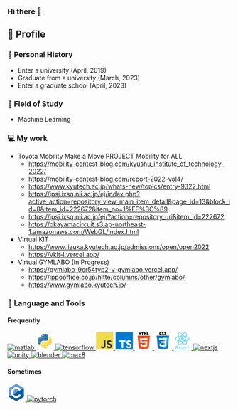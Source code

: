 ### Hi there 👋
## :page_facing_up: Profile
### :bookmark: Personal History
- Enter a university (April, 2019)
- Graduate from a university (March, 2023)
- Enter a graduate school (April, 2023)
### :triangular_ruler: Field of Study
- Machine Learning
### :computer: My work
- Toyota Mobility Make a Move PROJECT Mobility for ALL
  - https://mobility-contest-blog.com/kyushu_institute_of_technology-2022/
  - https://mobility-contest-blog.com/report-2022-vol4/
  - https://www.kyutech.ac.jp/whats-new/topics/entry-9322.html
  - https://ipsj.ixsq.nii.ac.jp/ej/index.php?active_action=repository_view_main_item_detail&page_id=13&block_id=8&item_id=222672&item_no=1%EF%BC%89
  - https://ipsj.ixsq.nii.ac.jp/ej/?action=repository_uri&item_id=222672
  - https://okayamacircuit.s3.ap-northeast-1.amazonaws.com/WebGL/index.html
- Virtual KIT
  - https://www.iizuka.kyutech.ac.jp/admissions/open/open2022
  - https://vkit-i.vercel.app/
- Virtual GYMLABO (In Progress)
  - https://gymlabo-9cr54typ2-v-gymlabo.vercel.app/
  - https://ippooffice.co.jp/hitte/columns/other/gymlabo/
  - https://www.gymlabo.kyutech.jp/

### :wrench: Language and Tools
<h4 align="left">Frequently</h4>
<p align="left"> 
  <a href="https://www.mathworks.com/" target="_blank" rel="noreferrer">
    <img src="https://upload.wikimedia.org/wikipedia/commons/2/21/Matlab_Logo.png" alt="matlab" width="40" height="40"/>
  </a>
  <a href="https://www.python.org" target="_blank" rel="noreferrer"> 
    <img src="https://raw.githubusercontent.com/devicons/devicon/master/icons/python/python-original.svg" alt="python" width="40" height="40"/> 
  </a>
  <a href="https://www.tensorflow.org" target="_blank" rel="noreferrer"> 
    <img src="https://www.vectorlogo.zone/logos/tensorflow/tensorflow-icon.svg" alt="tensorflow" width="40" height="40"/> 
  </a> 
  <a href="https://developer.mozilla.org/en-US/docs/Web/JavaScript" target="_blank" rel="noreferrer">
    <img src="https://raw.githubusercontent.com/devicons/devicon/master/icons/javascript/javascript-original.svg" alt="javascript" width="40" height="40"/>
  </a>
  <a href="https://www.typescriptlang.org/" target="_blank" rel="noreferrer"> 
    <img src="https://raw.githubusercontent.com/devicons/devicon/master/icons/typescript/typescript-original.svg" alt="typescript" width="40" height="40"/> 
  </a>
  <a href="https://www.w3schools.com/html/" target="_blank" rel="noreferrer"> 
    <img src="https://raw.githubusercontent.com/devicons/devicon/master/icons/html5/html5-original-wordmark.svg" alt="html5" width="40" height="40"/>
  </a>
  <a href="https://www.w3schools.com/css/" target="_blank" rel="noreferrer"> 
    <img src="https://raw.githubusercontent.com/devicons/devicon/master/icons/css3/css3-original-wordmark.svg" alt="css3" width="40" height="40"/>
  </a>
  <a href="https://reactjs.org/" target="_blank" rel="noreferrer">
    <img src="https://raw.githubusercontent.com/devicons/devicon/master/icons/react/react-original-wordmark.svg" alt="react" width="40" height="40"/> 
  </a>
  <a href="https://nextjs.org/" target="_blank" rel="noreferrer">
    <img src="https://cdn.worldvectorlogo.com/logos/nextjs-2.svg" alt="nextjs" width="40" height="40"/> 
  </a>
  <a href="https://unity.com/" target="_blank" rel="noreferrer">
    <img src="https://www.vectorlogo.zone/logos/unity3d/unity3d-icon.svg" alt="unity" width="40" height="40"/>
  </a>
  <a href="https://www.blender.org/" target="_blank" rel="noreferrer">
    <img src="https://download.blender.org/branding/community/blender_community_badge_white.svg" alt="blender" width="40" height="40"/>
  </a>
  <a href="https://cycling74.com/products/max" target="_blank" rel="noreferrer">
    <img src="https://upload.wikimedia.org/wikipedia/commons/thumb/9/93/Logo_Max_8_software.jpg/244px-Logo_Max_8_software.jpg" alt="max8" width="40" height="40"/>
  </a>
</p>

<h4 align="left">Sometimes</h4>
<p align="left">
  <a href="https://www.cprogramming.com/" target="_blank" rel="noreferrer">
    <img src="https://raw.githubusercontent.com/devicons/devicon/master/icons/c/c-original.svg" alt="c" width="40" height="40"/>
  </a>
  <a href="https://pytorch.org/" target="_blank" rel="noreferrer">
    <img src="https://www.vectorlogo.zone/logos/pytorch/pytorch-icon.svg" alt="pytorch" width="40" height="40"/>
  </a>
</p>
<!--
**shioshosho/shioshosho** is a ✨ _special_ ✨ repository because its `README.md` (this file) appears on your GitHub profile.

Here are some ideas to get you started:

- 🔭 I’m currently working on ...
- 🌱 I’m currently learning ...
- 👯 I’m looking to collaborate on ...
- 🤔 I’m looking for help with ...
- 💬 Ask me about ...
- 📫 How to reach me: ...
- 😄 Pronouns: ...
- ⚡ Fun fact: ...
-->

